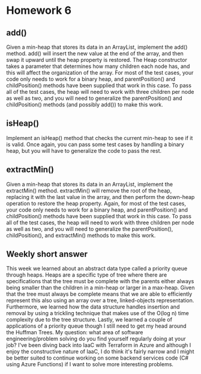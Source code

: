 # Homework 6

## add()

Given a min-heap that stores its data in an ArrayList,
implement the add() method.
add() will insert the new value at the end of the array,
and then swap it upward until the heap property is restored.
The Heap constructor takes a parameter that determines how many children each node has,
and this will affect the organization of the array.
For most of the test cases,
your code only needs to work for a binary heap, 
and parentPosition() and childPosition() methods have been supplied that work in this case.
To pass all of the test cases,
the heap will need to work with three children per node as well as two,
and you will need to generalize the parentPosition() and childPosition() methods (and possibly add()) to make this work.

## isHeap()

Implement an isHeap() method that checks the current min-heap to see if it is valid.
Once again,
you can pass some test cases by handling a binary heap,
but you will have to generalize the code to pass the rest.

## extractMin()

Given a min-heap that stores its data in an ArrayList,
implement the extractMin() method.
extractMin() will remove the root of the heap,
replacing it with the last value in the array,
and then perform the down-heap operation to restore the heap property.
Again,
for most of the test cases,
your code only needs to work for a binary heap,
and parentPosition() and childPosition() methods have been supplied that work in this case.
To pass all of the test cases,
the heap will need to work with three children per node as well as two,
and you will need to generalize the parentPosition(), childPosition(), and extractMin() methods to make this work.

## Weekly short answer

This week we learned about an abstract data type called a priority queue through heaps. Heaps are a specific type of tree where there are specifications that the tree must be complete with the parents either always being smaller than the children in a min-heap or larger in a max-heap. Given that the tree must always be complete means that we are able to efficiently represent this also using an array over a tree, linked-objects representation. Furthermore, we learned how the data structure handles insertion and removal by using a trickling technique that makes use of the O(log n) time complexity due to the tree structure. Lastly, we learned a couple of applications of a priority queue though I still need to get my head around the Huffman Trees.
My question: what area of software engineering/problem solving do you find yourself regularly doing at your job? I've been diving back into IaaC with Terraform in Azure and although I enjoy the constructive nature of IaaC, I do think it's fairly narrow and I might be better suited to continue working on some backend services code (C# using Azure Functions) if I want to solve more interesting problems.
